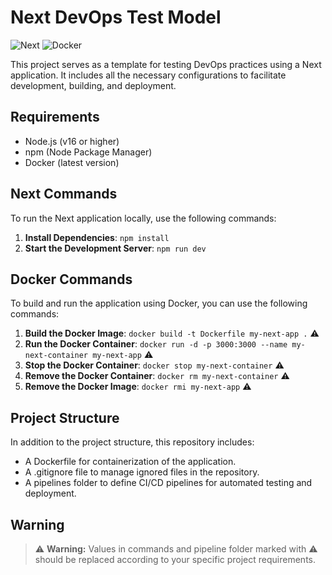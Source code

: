 # Next DevOps Test Model
![Next](https://img.shields.io/badge/next%20js-000000?style=for-the-badge&logo=nextdotjs&logoColor=white)
![Docker](https://img.shields.io/badge/Docker-2CA5E0?style=for-the-badge&logo=docker&logoColor=white)

This project serves as a template for testing DevOps practices using a Next application. It includes all the necessary configurations to facilitate development, building, and deployment.

## Requirements

- Node.js (v16 or higher)
- npm (Node Package Manager)
- Docker (latest version)

## Next Commands

To run the Next application locally, use the following commands:

1. **Install Dependencies**:
   `npm install`
2. **Start the Development Server**:
    `npm run dev`

## Docker Commands

To build and run the application using Docker, you can use the following commands:

1. **Build the Docker Image**:
   `docker build -t Dockerfile my-next-app .` ⚠️
2. **Run the Docker Container**:
    `docker run -d -p 3000:3000 --name my-next-container my-next-app` ⚠️
3. **Stop the Docker Container**:
    `docker stop my-next-container` ⚠️
4. **Remove the Docker Container**:
    `docker rm my-next-container` ⚠️
5. **Remove the Docker Image**:
    `docker rmi my-next-app` ⚠️

## Project Structure

In addition to the project structure, this repository includes:

- A Dockerfile for containerization of the application.
- A .gitignore file to manage ignored files in the repository.
- A pipelines folder to define CI/CD pipelines for automated testing and deployment.

## Warning

> ⚠️ **Warning:** Values ​​in commands and pipeline folder marked with ⚠️ should be replaced according to your specific project requirements.